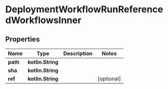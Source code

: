 
# DeploymentWorkflowRunReferencedWorkflowsInner

## Properties
Name | Type | Description | Notes
------------ | ------------- | ------------- | -------------
**path** | **kotlin.String** |  | 
**sha** | **kotlin.String** |  | 
**ref** | **kotlin.String** |  |  [optional]



